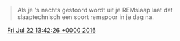 > Als je 's nachts gestoord wordt uit je REMslaap laat dat slaaptechnisch een soort remspoor in je dag na\.

<img src="../../media/tweet.ico" width="12" /> [Fri Jul 22 13:42:26 +0000 2016](https://twitter.com/DromerDenker/status/756484553213181953)